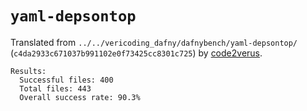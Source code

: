 # `yaml-depsontop`
Translated from `../../vericoding_dafny/dafnybench/yaml-depsontop/` (`c4da2933c671037b991102e0f73425cc8301c725`) by [code2verus](https://github.com/Beneficial-AI-Foundation/code2verus/pull/2/commits/7880ea95a8461c1ba35f0dc79ae530375edaad2b).

```
Results:
  Successful files: 400
  Total files: 443
  Overall success rate: 90.3%
```